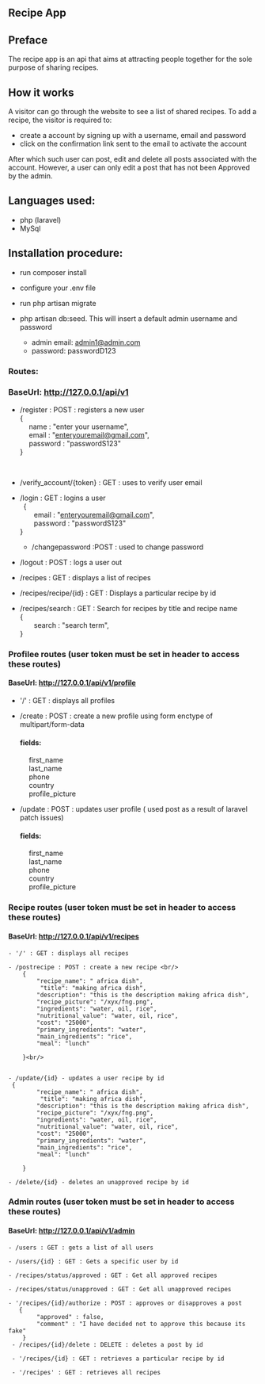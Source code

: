 ## Recipe App

## Preface
The recipe app is an api that aims at attracting people together for the sole purpose of sharing recipes.
<br/>
## How it works
 A visitor can go through the website to see a list of shared recipes.
To add a recipe, the visitor is required to:
  - create a account by signing up with a username, email and password
  - click on the confirmation link sent to the email to activate the account

After which such user can post, edit and delete all posts associated with the account. However, a user can only edit a post that has not been 
Approved by the admin.

## Languages used:
 - php (laravel)
 - MySql

## Installation procedure:
 - run composer install
 - configure your .env file
 - run php artisan migrate
 - php artisan db:seed.      This will insert a default admin username and password

    - admin email:  admin1@admin.com
     - password: passwordD123
### Routes:
### BaseUrl: http://127.0.0.1/api/v1

- /register : POST  : registers a new user  <br/>
  {  <br/>
   &emsp; name : "enter your username", <br/>
  &emsp;     email : "enteryouremail@gmail.com", <br/>
  &emsp;  password : "passwordS123" <br/>
  }
<br/>
  
- /verify_account/{token} : GET  : uses to verify user email

- /login : GET : logins a user <br/>
  &ensp;{  
  &emsp;&emsp;email : "enteryouremail@gmail.com", <br/>
  &emsp;&emsp;password : "passwordS123" <br/>
   }

  - /changepassword :POST : used to change password
    



- /logout : POST : logs a user out <br/>


- /recipes : GET : displays a list of recipes


- /recipes/recipe/{id} : GET : Displays a particular recipe by id


- /recipes/search : GET : Search for recipes by title and recipe name <br/>
   {  <br/>
  &emsp;&emsp;search : "search term", <br/>
   }

### Profilee routes (user token must be set in header to access these routes)

   #### BaseUrl: http://127.0.0.1/api/v1/profile

  - '/' : GET : displays all profiles
    
  - /create : POST : create a new profile using form enctype of multipart/form-data
      #### fields:
      &emsp; first_name <br/>
      &emsp; last_name <br/>
      &emsp; phone <br/>
      &emsp; country <br/>
      &emsp; profile_picture <br/>
   
     
  - /update : POST : updates user profile ( used post as a result of laravel patch issues)
    #### fields:
    &emsp; first_name <br/>
    &emsp; last_name <br/>
    &emsp; phone <br/>
    &emsp; country <br/>
    &emsp; profile_picture <br/>

### Recipe routes (user token must be set in header to access these routes)

#### BaseUrl: http://127.0.0.1/api/v1/recipes

    - '/' : GET : displays all recipes

    - /postrecipe : POST : create a new recipe <br/>
        { 
            "recipe_name": " africa dish", 
             "title": "making africa dish",
            "description": "this is the description making africa dish",
            "recipe_picture": "/xyx/fng.png",
            "ingredients": "water, oil, rice",
            "nutritional_value": "water, oil, rice",
            "cost": "25000",
            "primary_ingredients": "water",
            "main_ingredients": "rice",
            "meal": "lunch"

        }<br/>
     
    
    - /update/{id} - updates a user recipe by id
     { 
            "recipe_name": " africa dish", 
             "title": "making africa dish",
            "description": "this is the description making africa dish",
            "recipe_picture": "/xyx/fng.png",
            "ingredients": "water, oil, rice",
            "nutritional_value": "water, oil, rice",
            "cost": "25000",
            "primary_ingredients": "water",
            "main_ingredients": "rice",
            "meal": "lunch"

        }

    - /delete/{id} - deletes an unapproved recipe by id

### Admin routes (user token must be set in header to access these routes)

#### BaseUrl: http://127.0.0.1/api/v1/admin

    - /users : GET : gets a list of all users

    - /users/{id} : GET : Gets a specific user by id

    - /recipes/status/approved : GET : Get all approved recipes

    - /recipes/status/unapproved : GET : Get all unapproved recipes

    - '/recipes/{id}/authorize : POST : approves or disapproves a post
       {
            "approved" : false,
            "comment" : "I have decided not to approve this because its fake"
        }
     - /recipes/{id}/delete : DELETE : deletes a post by id

     - '/recipes/{id} : GET : retrieves a particular recipe by id

     - '/recipes' : GET : retrieves all recipes

